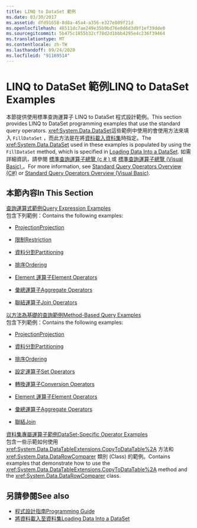 ```yaml
---
title: LINQ to DataSet 範例
ms.date: 03/30/2017
ms.assetid: dfd91658-8d8a-45a4-a356-e327e809f21d
ms.openlocfilehash: 48511dc7ae249e35b9bd76e0d6d3d9f1ef39dde0
ms.sourcegitcommit: 5b475c1855b32cf78d2d1bbb4295e4c236f39464
ms.translationtype: MT
ms.contentlocale: zh-TW
ms.lasthandoff: 09/24/2020
ms.locfileid: "91169514"
---
```

# <a name="linq-to-dataset-examples"></a><span data-ttu-id="2ba6f-102">LINQ to DataSet 範例</span><span class="sxs-lookup"><span data-stu-id="2ba6f-102">LINQ to DataSet Examples</span></span>

<span data-ttu-id="2ba6f-103">本節提供使用標準查詢運算子 LINQ to DataSet 程式設計範例。</span><span class="sxs-lookup"><span data-stu-id="2ba6f-103">This section provides LINQ to DataSet programming examples that use the standard query operators.</span></span> <span data-ttu-id="2ba6f-104"><xref:System.Data.DataSet>這些範例中使用的會使用方法來填入 `FillDataSet` ，而此方法是在將[資料載入資料集](loading-data-into-a-dataset.md)時指定。</span><span class="sxs-lookup"><span data-stu-id="2ba6f-104">The <xref:System.Data.DataSet> used in these examples is populated by using the `FillDataSet` method, which is specified in [Loading Data Into a DataSet](loading-data-into-a-dataset.md).</span></span> <span data-ttu-id="2ba6f-105">如需詳細資訊，請參閱 [標準查詢運算子總覽 (c # ) ](../../../csharp/programming-guide/concepts/linq/standard-query-operators-overview.md) 或 [標準查詢運算子總覽 (Visual Basic) ](../../../visual-basic/programming-guide/concepts/linq/standard-query-operators-overview.md)。</span><span class="sxs-lookup"><span data-stu-id="2ba6f-105">For more information, see [Standard Query Operators Overview (C#)](../../../csharp/programming-guide/concepts/linq/standard-query-operators-overview.md) or [Standard Query Operators Overview (Visual Basic)](../../../visual-basic/programming-guide/concepts/linq/standard-query-operators-overview.md).</span></span>  
  
## <a name="in-this-section"></a><span data-ttu-id="2ba6f-106">本節內容</span><span class="sxs-lookup"><span data-stu-id="2ba6f-106">In This Section</span></span>  

 [<span data-ttu-id="2ba6f-107">查詢運算式範例</span><span class="sxs-lookup"><span data-stu-id="2ba6f-107">Query Expression Examples</span></span>](query-expression-examples-linq-to-dataset.md)  
 <span data-ttu-id="2ba6f-108">包含下列範例：</span><span class="sxs-lookup"><span data-stu-id="2ba6f-108">Contains the following examples:</span></span>  
  
- [<span data-ttu-id="2ba6f-109">Projection</span><span class="sxs-lookup"><span data-stu-id="2ba6f-109">Projection</span></span>](query-expression-syntax-examples-projection-linq-to-dataset.md)  
  
- [<span data-ttu-id="2ba6f-110">限制</span><span class="sxs-lookup"><span data-stu-id="2ba6f-110">Restriction</span></span>](query-expression-syntax-examples-restriction-linq-to-dataset.md)  
  
- [<span data-ttu-id="2ba6f-111">資料分割</span><span class="sxs-lookup"><span data-stu-id="2ba6f-111">Partitioning</span></span>](query-expression-syntax-examples-partitioning.md)  
  
- [<span data-ttu-id="2ba6f-112">排序</span><span class="sxs-lookup"><span data-stu-id="2ba6f-112">Ordering</span></span>](query-expression-syntax-examples-ordering-linq-to-dataset.md)  
  
- [<span data-ttu-id="2ba6f-113">Element 運算子</span><span class="sxs-lookup"><span data-stu-id="2ba6f-113">Element Operators</span></span>](query-expression-syntax-examples-element-operators.md)  
  
- [<span data-ttu-id="2ba6f-114">彙總運算子</span><span class="sxs-lookup"><span data-stu-id="2ba6f-114">Aggregate Operators</span></span>](query-expression-syntax-examples-aggregate-operators.md)  
  
- [<span data-ttu-id="2ba6f-115">聯結運算子</span><span class="sxs-lookup"><span data-stu-id="2ba6f-115">Join Operators</span></span>](query-expression-syntax-examples-join-operators.md)  
  
 [<span data-ttu-id="2ba6f-116">以方法為基礎的查詢範例</span><span class="sxs-lookup"><span data-stu-id="2ba6f-116">Method-Based Query Examples</span></span>](method-based-query-examples-linq-to-dataset.md)  
 <span data-ttu-id="2ba6f-117">包含下列範例：</span><span class="sxs-lookup"><span data-stu-id="2ba6f-117">Contains the following examples:</span></span>  
  
- [<span data-ttu-id="2ba6f-118">Projection</span><span class="sxs-lookup"><span data-stu-id="2ba6f-118">Projection</span></span>](method-based-query-syntax-examples-projection.md)  
  
- [<span data-ttu-id="2ba6f-119">資料分割</span><span class="sxs-lookup"><span data-stu-id="2ba6f-119">Partitioning</span></span>](method-based-query-syntax-examples-partitioning-linq.md)  
  
- [<span data-ttu-id="2ba6f-120">排序</span><span class="sxs-lookup"><span data-stu-id="2ba6f-120">Ordering</span></span>](method-based-query-syntax-examples-ordering-linq-to-dataset.md)  
  
- [<span data-ttu-id="2ba6f-121">設定運算子</span><span class="sxs-lookup"><span data-stu-id="2ba6f-121">Set Operators</span></span>](method-based-query-syntax-examples-set-operators.md)  
  
- [<span data-ttu-id="2ba6f-122">轉換運算子</span><span class="sxs-lookup"><span data-stu-id="2ba6f-122">Conversion Operators</span></span>](method-based-query-syntax-examples-conversion-operators.md)  
  
- [<span data-ttu-id="2ba6f-123">Element 運算子</span><span class="sxs-lookup"><span data-stu-id="2ba6f-123">Element Operators</span></span>](method-based-query-syntax-examples-element-operators.md)  
  
- [<span data-ttu-id="2ba6f-124">彙總運算子</span><span class="sxs-lookup"><span data-stu-id="2ba6f-124">Aggregate Operators</span></span>](method-based-query-syntax-examples-aggregate-operators.md)  
  
- [<span data-ttu-id="2ba6f-125">聯結</span><span class="sxs-lookup"><span data-stu-id="2ba6f-125">Join</span></span>](method-based-query-syntax-examples-join-linq-to-dataset.md)  
  
 [<span data-ttu-id="2ba6f-126">資料集專屬運算子範例</span><span class="sxs-lookup"><span data-stu-id="2ba6f-126">DataSet-Specific Operator Examples</span></span>](dataset-specific-operator-examples-linq-to-dataset.md)  
 <span data-ttu-id="2ba6f-127">包含一些示範如何使用 <xref:System.Data.DataTableExtensions.CopyToDataTable%2A> 方法和 <xref:System.Data.DataRowComparer> 類別 (Class) 的範例。</span><span class="sxs-lookup"><span data-stu-id="2ba6f-127">Contains examples that demonstrate how to use the <xref:System.Data.DataTableExtensions.CopyToDataTable%2A> method and the <xref:System.Data.DataRowComparer> class.</span></span>  
  
## <a name="see-also"></a><span data-ttu-id="2ba6f-128">另請參閱</span><span class="sxs-lookup"><span data-stu-id="2ba6f-128">See also</span></span>

- [<span data-ttu-id="2ba6f-129">程式設計指南</span><span class="sxs-lookup"><span data-stu-id="2ba6f-129">Programming Guide</span></span>](programming-guide-linq-to-dataset.md)
- [<span data-ttu-id="2ba6f-130">將資料載入至資料集</span><span class="sxs-lookup"><span data-stu-id="2ba6f-130">Loading Data Into a DataSet</span></span>](loading-data-into-a-dataset.md)
